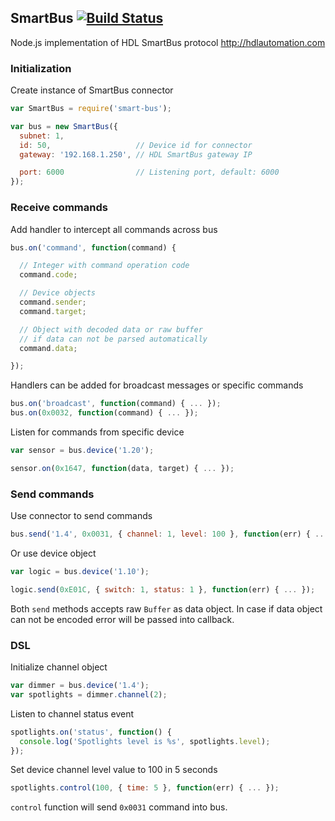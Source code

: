 ## SmartBus [![Build Status](https://travis-ci.org/caligo-mentis/smart-bus.svg)](https://travis-ci.org/caligo-mentis/smart-bus)

Node.js implementation of HDL SmartBus protocol http://hdlautomation.com

### Initialization

Create instance of SmartBus connector

```js
var SmartBus = require('smart-bus');

var bus = new SmartBus({
  subnet: 1,
  id: 50,                   // Device id for connector
  gateway: '192.168.1.250', // HDL SmartBus gateway IP

  port: 6000                // Listening port, default: 6000
});
```

### Receive commands

Add handler to intercept all commands across bus

```js
bus.on('command', function(command) {

  // Integer with command operation code
  command.code;

  // Device objects
  command.sender;
  command.target;

  // Object with decoded data or raw buffer
  // if data can not be parsed automatically
  command.data;

});
```

Handlers can be added for broadcast messages or specific commands

```js
bus.on('broadcast', function(command) { ... });
bus.on(0x0032, function(command) { ... });
```

Listen for commands from specific device

```js
var sensor = bus.device('1.20');

sensor.on(0x1647, function(data, target) { ... });
```

### Send commands

Use connector to send commands

```js
bus.send('1.4', 0x0031, { channel: 1, level: 100 }, function(err) { ... });
```

Or use device object

```js
var logic = bus.device('1.10');

logic.send(0xE01C, { switch: 1, status: 1 }, function(err) { ... });
```

Both `send` methods accepts raw `Buffer` as data object. In case if
data object can not be encoded error will be passed into callback.

### DSL

Initialize channel object

```js
var dimmer = bus.device('1.4');
var spotlights = dimmer.channel(2);
```
Listen to channel status event

```js
spotlights.on('status', function() {
  console.log('Spotlights level is %s', spotlights.level);
});
```

Set device channel level value to 100 in 5 seconds

```js
spotlights.control(100, { time: 5 }, function(err) { ... });
```

`control` function will send `0x0031` command into bus.

